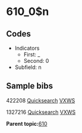 # 610\_0$n

## Codes

-   Indicators
    -   First: \_
    -   Second: 0
-   Subfield: n

## Sample bibs

422208 [Quicksearch](https://search.library.yale.edu/catalog/422208) [VXWS](http://prodorbis.library.yale.edu:7014/vxws/GetHoldingsService?bibId=422208)

1327216 [Quicksearch](https://search.library.yale.edu/catalog/1327216) [VXWS](http://prodorbis.library.yale.edu:7014/vxws/GetHoldingsService?bibId=1327216)

**Parent topic:**[610](../../tags/610/610.md)

